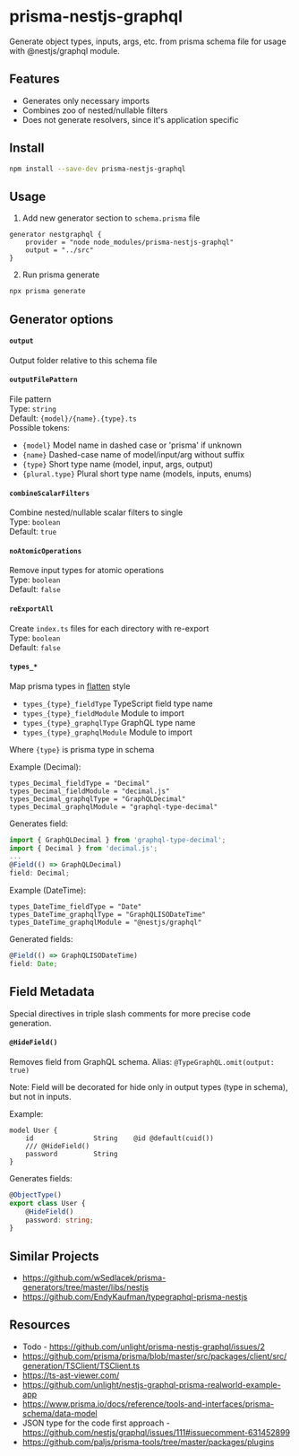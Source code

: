 # prisma-nestjs-graphql

Generate object types, inputs, args, etc. from prisma schema file for usage with @nestjs/graphql module.

## Features

-   Generates only necessary imports
-   Combines zoo of nested/nullable filters
-   Does not generate resolvers, since it's application specific

## Install

```sh
npm install --save-dev prisma-nestjs-graphql
```

## Usage

1. Add new generator section to `schema.prisma` file

```prisma
generator nestgraphql {
    provider = "node node_modules/prisma-nestjs-graphql"
    output = "../src"
}
```

2. Run prisma generate

```sh
npx prisma generate
```

## Generator options

#### `output`

Output folder relative to this schema file

#### `outputFilePattern`

File pattern  
Type: `string`  
Default: `{model}/{name}.{type}.ts`  
Possible tokens:

-   `{model}` Model name in dashed case or 'prisma' if unknown
-   `{name}` Dashed-case name of model/input/arg without suffix
-   `{type}` Short type name (model, input, args, output)
-   `{plural.type}` Plural short type name (models, inputs, enums)

#### `combineScalarFilters`

Combine nested/nullable scalar filters to single  
Type: `boolean`  
Default: `true`

#### `noAtomicOperations`

Remove input types for atomic operations  
Type: `boolean`  
Default: `false`

#### `reExportAll`

Create `index.ts` files for each directory with re-export  
Type: `boolean`  
Default: `false`

#### `types_*`

Map prisma types in [flatten](https://github.com/hughsk/flat) style

-   `types_{type}_fieldType` TypeScript field type name
-   `types_{type}_fieldModule` Module to import
-   `types_{type}_graphqlType` GraphQL type name
-   `types_{type}_graphqlModule` Module to import

Where `{type}` is prisma type in schema

Example (Decimal):

```prisma
types_Decimal_fieldType = "Decimal"
types_Decimal_fieldModule = "decimal.js"
types_Decimal_graphqlType = "GraphQLDecimal"
types_Decimal_graphqlModule = "graphql-type-decimal"
```

Generates field:

```ts
import { GraphQLDecimal } from 'graphql-type-decimal';
import { Decimal } from 'decimal.js';
...
@Field(() => GraphQLDecimal)
field: Decimal;
```

Example (DateTime):

```prisma
types_DateTime_fieldType = "Date"
types_DateTime_graphqlType = "GraphQLISODateTime"
types_DateTime_graphqlModule = "@nestjs/graphql"
```

Generated fields:

```ts
@Field(() => GraphQLISODateTime)
field: Date;
```

## Field Metadata

Special directives in triple slash comments for more precise code generation.

#### `@HideField()`

Removes field from GraphQL schema.
Alias: `@TypeGraphQL.omit(output: true)`

Note: Field will be decorated for hide only in output types (type in schema),
but not in inputs.

Example:

```prisma
model User {
    id               String    @id @default(cuid())
    /// @HideField()
    password         String
}
```

Generates fields:

```ts
@ObjectType()
export class User {
    @HideField()
    password: string;
}
```

## Similar Projects

-   https://github.com/wSedlacek/prisma-generators/tree/master/libs/nestjs
-   https://github.com/EndyKaufman/typegraphql-prisma-nestjs

## Resources

-   Todo - https://github.com/unlight/prisma-nestjs-graphql/issues/2
-   https://github.com/prisma/prisma/blob/master/src/packages/client/src/generation/TSClient/TSClient.ts
-   https://ts-ast-viewer.com/
-   https://github.com/unlight/nestjs-graphql-prisma-realworld-example-app
-   https://www.prisma.io/docs/reference/tools-and-interfaces/prisma-schema/data-model
-   JSON type for the code first approach - https://github.com/nestjs/graphql/issues/111#issuecomment-631452899
-   https://github.com/paljs/prisma-tools/tree/master/packages/plugins
